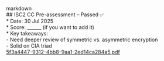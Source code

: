 markdown<br>## ISC2 CC Pre-assessment – Passed ✅<br>* Date: 30 Jul 2025<br>* Score: ______ (if you want to add it)<br>* Key takeaways:<br> - Need deeper review of symmetric vs. asymmetric encryption<br> - Solid on CIA triad<br>
[5f3a4447-9312-4bb8-9aa1-2ed14ca284a5.pdf](https://github.com/user-attachments/files/21517336/5f3a4447-9312-4bb8-9aa1-2ed14ca284a5.pdf)
